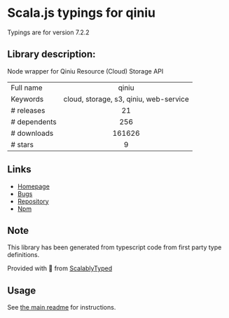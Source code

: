 
# Scala.js typings for qiniu

Typings are for version 7.2.2

## Library description:
Node wrapper for Qiniu Resource (Cloud) Storage API

|                    |                 |
| ------------------ | :-------------: |
| Full name          | qiniu |
| Keywords           | cloud, storage, s3, qiniu, web-service |
| # releases         | 21 |
| # dependents       | 256 |
| # downloads        | 161626 |
| # stars            | 9 |

## Links
- [Homepage](https://github.com/qiniu/nodejs-sdk#readme)
- [Bugs](https://github.com/qiniu/nodejs-sdk/issues)
- [Repository](https://github.com/qiniu/nodejs-sdk)
- [Npm](https://www.npmjs.com/package/qiniu)
    


## Note
This library has been generated from typescript code from first party type definitions.

Provided with :purple_heart: from [ScalablyTyped](https://github.com/oyvindberg/ScalablyTyped)

## Usage
See [the main readme](../../readme.md) for instructions.


